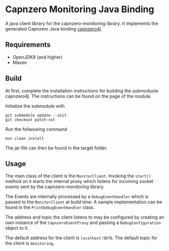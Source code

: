 # Capnzero Monitoring Java Binding

A java client library for the capnzero-monitoring library.
It implements the generated Capnzero Java binding [capnzero4j](https://github.com/dasys-lab/capnzero4j).

## Requirements

* OpenJDK8 (and higher)
* Maven

## Build

At first, complete the installation instructions for building the submoduole capnzero4j.
The instructions can be found on the page of the module.

Initialize the submodule with

```shell
git submodule update --init
git checkout patch-sst
```

Run the follwowing command

```shell
mvn clean install
```

The jar file can then be found in the target folder.

## Usage

The main class of the client is the `MonitorClient`.
Invoking the `start()` method on it starts the internal proxy which listens for incoming socket events sent by the capnzero-monitoring library.

The Events are internally processed by a `DebugEventHandler` which is passed to the `MonitorClient` at build time.
A sample implementation can be found in the `PrintDebugEventHandler` class.

The address and topic the client listens to may be configured by creating an own instance of the `CapnzeroEventProxy` and passing a `DebugConfiguration` object to it.

The default address for the client is `localhost:9876`.
The default topic for the client is `monitoring`.
